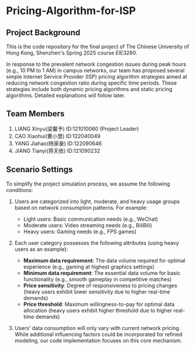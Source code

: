 # Pricing-Algorithm-for-ISP

## Project Background
This is the code repository for the final project of The Chinese University of Hong Kong, Shenzhen's Spring 2025 course EIE3280. 

In response to the prevalent network congestion issues during peak hours (e.g., 10 PM to 1 AM) in campus networks, our team has proposed several simple Internet Service Provider (ISP) pricing algorithm strategies aimed at reducing network congestion ratio during specific time periods. These strategies include both dynamic pricing algorithms and static pricing algorithms. Detailed explanations will follow later.

## Team Members
1. LIANG Xinyu(梁馨予)   ID:121010060 (Project Leader)
2. CAO Xiaohui(曹小慧)   ID:122040049
3. YANG Jiahao(杨家豪)   ID:122090646
4. JIANG Tianyi(蒋天依)  ID:121090232

## Scenario Settings
To simplify the project simulation process, we assume the following conditions:
1. Users are categorized into light, moderate, and heavy usage groups based on network consumption patterns. For example:
   - Light users: Basic communication needs (e.g., WeChat)
   - Moderate users: Video streaming needs (e.g., BiliBili)
   - Heavy users: Gaming needs (e.g., FPS games)

2. Each user category possesses the following attributes (using heavy users as an example):
   - **Maximum data requirement**: The data volume required for optimal experience (e.g., gaming at highest graphics settings)
   - ​**Minimum data requirement**: The essential data volume for basic functionality (e.g., smooth gameplay in competitive matches)
   - ​**Price sensitivity**: Degree of responsiveness to pricing changes (heavy users exhibit lower sensitivity due to higher real-time demands)
   - ​**Price threshold**: Maximum willingness-to-pay for optimal data allocation (heavy users exhibit higher threshold due to higher real-time demands)

4. Users' data consumption will only vary with current network pricing. While additional influencing factors could be incorporated for refined modeling, our code implementation focuses on this core mechanism.

